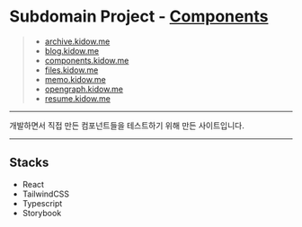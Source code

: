# Subdomain Project - [Components](https://components.kidow.me)

> - [archive.kidow.me](https://github.com/kidow/archive)
> - [blog.kidow.me](https://github.com/kidow/blog)
> - [components.kidow.me](https://github.com/kidow/components)
> - [files.kidow.me](https://files.kidow.me)
> - [memo.kidow.me](https://github.com/kidow/memo)
> - [opengraph.kidow.me](https://github.com/kidow/opengraph)
> - [resume.kidow.me](https://github.com/kidow/resume)

---

개발하면서 직접 만든 컴포넌트들을 테스트하기 위해 만든 사이트입니다.

---

## Stacks

- React
- TailwindCSS
- Typescript
- Storybook
